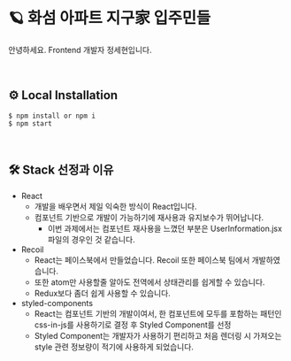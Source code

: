 # 🪐 화섬 아파트 지구家 입주민들

안녕하세요. Frontend 개발자 정세현입니다.

<br>

## ⚙️ Local Installation

```
$ npm install or npm i
$ npm start
```

<br>

## 🛠 Stack 선정과 이유

- React
  - 개발을 배우면서 제일 익숙한 방식이 React입니다.
  - 컴포넌트 기반으로 개발이 가능하기에 재사용과 유지보수가 뛰어납니다.
    - 이번 과제에서는 컴포넌트 재사용을 느꼈던 부분은 UserInformation.jsx 파일의 경우인 것 같습니다.
- Recoil
  - React는 페이스북에서 만들었습니다. Recoil 또한 페이스북 팀에서 개발하였습니다.
  - 또한 atom만 사용할줄 알아도 전역에서 상태관리를 쉽게할 수 있습니다.
  - Redux보다 좀더 쉽게 사용할 수 있습니다.
- styled-components
  - React는 컴포넌트 기반의 개발이여서, 한 컴포넌트에 모두를 포함하는 패턴인 css-in-js를 사용하기로 결정 후 Styled Component를 선정
  - Styled Component는 개발자가 사용하기 편리하고 처음 렌더링 시 가져오는 style 관련 정보량이 적기에 사용하게 되었습니다.
